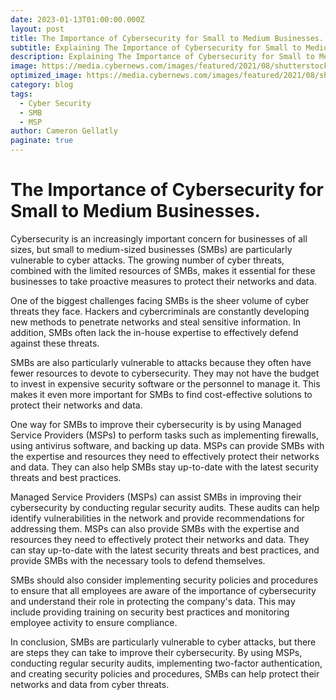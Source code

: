 ```yaml
---
date: 2023-01-13T01:00:00.000Z
layout: post
title: The Importance of Cybersecurity for Small to Medium Businesses.
subtitle: Explaining The Importance of Cybersecurity for Small to Medium Businesses.
description: Explaining The Importance of Cybersecurity for Small to Medium Businesses.
image: https://media.cybernews.com/images/featured/2021/08/shutterstock_1929254936.jpg
optimized_image: https://media.cybernews.com/images/featured/2021/08/shutterstock_1929254936.jpg
category: blog
tags:
  - Cyber Security 
  - SMB
  - MSP
author: Cameron Gellatly
paginate: true
---
```


# The Importance of Cybersecurity for Small to Medium Businesses.

Cybersecurity is an increasingly important concern for businesses of all sizes, but small to medium-sized businesses (SMBs) are particularly vulnerable to cyber attacks. The growing number of cyber threats, combined with the limited resources of SMBs, makes it essential for these businesses to take proactive measures to protect their networks and data.

One of the biggest challenges facing SMBs is the sheer volume of cyber threats they face. Hackers and cybercriminals are constantly developing new methods to penetrate networks and steal sensitive information. In addition, SMBs often lack the in-house expertise to effectively defend against these threats.

SMBs are also particularly vulnerable to attacks because they often have fewer resources to devote to cybersecurity. They may not have the budget to invest in expensive security software or the personnel to manage it. This makes it even more important for SMBs to find cost-effective solutions to protect their networks and data.

One way for SMBs to improve their cybersecurity is by using Managed Service Providers (MSPs) to perform tasks such as implementing firewalls, using antivirus software, and backing up data. MSPs can provide SMBs with the expertise and resources they need to effectively protect their networks and data. They can also help SMBs stay up-to-date with the latest security threats and best practices.

Managed Service Providers (MSPs) can assist SMBs in improving their cybersecurity by conducting regular security audits. These audits can help identify vulnerabilities in the network and provide recommendations for addressing them. MSPs can also provide SMBs with the expertise and resources they need to effectively protect their networks and data. They can stay up-to-date with the latest security threats and best practices, and provide SMBs with the necessary tools to defend themselves.

SMBs should also consider implementing security policies and procedures to ensure that all employees are aware of the importance of cybersecurity and understand their role in protecting the company's data. This may include providing training on security best practices and monitoring employee activity to ensure compliance.

In conclusion, SMBs are particularly vulnerable to cyber attacks, but there are steps they can take to improve their cybersecurity. By using MSPs, conducting regular security audits, implementing two-factor authentication, and creating security policies and procedures, SMBs can help protect their networks and data from cyber threats.

